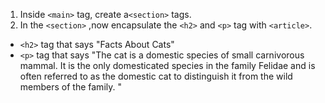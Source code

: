 1. Inside ```<main>``` tag, create a```<section>``` tags.
2. In the ```<section>``` ,now encapsulate the ```<h2>``` and ```<p>``` tag with ```<article>```.
*   ```<h2>``` tag that says "Facts About Cats"
 *  ```<p>``` tag that says "The cat is a domestic species of small carnivorous mammal. It is the only domesticated species in the family Felidae and is often referred to as the domestic cat to distinguish it from the wild members of the family. "